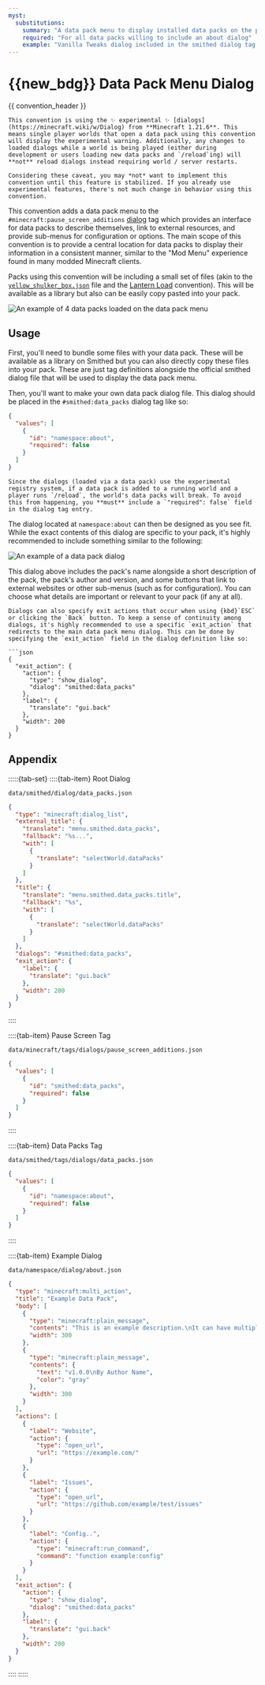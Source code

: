 ```yaml
---
myst:
  substitutions:
    summary: "A data pack menu to display installed data packs on the pause screen"
    required: "For all data packs willing to include an about dialog"
    example: "Vanilla Tweaks dialog included in the smithed dialog tag describing itself"
---
```


# {{new_bdg}} Data Pack Menu Dialog
{{ convention_header }}

```{warning}
This convention is using the ✨ experimental ✨ [dialogs](https://minecraft.wiki/w/Dialog) from **Minecraft 1.21.6**. This means single player worlds that open a data pack using this convention will display the experimental warning. Additionally, any changes to loaded dialogs while a world is being played (either during development or users loading new data packs and `/reload`ing) will **not** reload dialogs instead requiring world / server restarts.

Considering these caveat, you may *not* want to implement this convention until this feature is stabilized. If you already use experimental features, there's not much change in behavior using this convention.
```

This convention adds a data pack menu to the `#minecraft:pause_screen_additions` [dialog](https://minecraft.wiki/w/Dialog) tag which provides an interface for data packs to describe themselves, link to external resources, and provide sub-menus for configuration or options. The main scope of this convention is to provide a central location for data packs to display their information in a consistent manner, similar to the "Mod Menu" experience found in many modded Minecraft clients.

Packs using this convention will be including a small set of files (akin to the [`yellow_shulker_box.json`](/guides/yellow-shulker-box) file and the [Lantern Load](https://github.com/lanternmc/load) convention). This will be available as a library but also can be easily copy pasted into your pack.

![An example of 4 data packs loaded on the data pack menu](../assets/conventions/data-pack-menu.png)

## Usage

First, you'll need to bundle some files with your data pack. These will be available as a library on Smithed but you can also directly copy these files into your pack. These are just tag definitions alongside the official smithed dialog file that will be used to display the data pack menu.

Then, you'll want to make your own data pack dialog file. This dialog should be placed in the `#smithed:data_packs` dialog tag like so:

```json
{
  "values": [
    {
      "id": "namespace:about",
      "required": false
    }
  ]
}
```

```{attention}
Since the dialogs (loaded via a data pack) use the experimental registry system, if a data pack is added to a running world and a player runs `/reload`, the world's data packs will break. To avoid this from happening, you **must** include a `"required": false` field in the dialog tag entry.
```

The dialog located at `namespace:about` can then be designed as you see fit. While the exact contents of this dialog are specific to your pack, it's highly recommended to include something similar to the following:

![An example of a data pack dialog](../assets/conventions/data-pack-dialog.png)

This dialog above includes the pack's name alongside a short description of the pack, the pack's author and version, and some buttons that link to external websites or other sub-menus (such as for configuration). You can choose what details are important or relevant to your pack (if any at all).

```{important}
Dialogs can also specify exit actions that occur when using {kbd}`ESC` or clicking the `Back` button. To keep a sense of continuity among dialogs, it's highly recommended to use a specific `exit_action` that redirects to the main data pack menu dialog. This can be done by specifying the `exit_action` field in the dialog definition like so:

```json
{
  "exit_action": {
    "action": {
      "type": "show_dialog",
      "dialog": "smithed:data_packs"
    },
    "label": {
      "translate": "gui.back"
    },
    "width": 200
  }
}
```

## Appendix

:::::{tab-set}
::::{tab-item} Root Dialog

`data/smithed/dialog/data_packs.json`
```json
{
  "type": "minecraft:dialog_list",
  "external_title": {
    "translate": "menu.smithed.data_packs",
    "fallback": "%s...",
    "with": [
      {
        "translate": "selectWorld.dataPacks"
      }
    ]
  },
  "title": {
    "translate": "menu.smithed.data_packs.title",
    "fallback": "%s",
    "with": [
      {
        "translate": "selectWorld.dataPacks"
      }
    ]
  },
  "dialogs": "#smithed:data_packs",
  "exit_action": {
    "label": {
      "translate": "gui.back"
    },
    "width": 200
  }
}
```

::::

::::{tab-item} Pause Screen Tag

`data/minecraft/tags/dialogs/pause_screen_additions.json`
```json
{
  "values": [
    {
      "id": "smithed:data_packs",
      "required": false
    }
  ]
}
```

::::

::::{tab-item} Data Packs Tag

`data/smithed/tags/dialogs/data_packs.json`
```json
{
  "values": [
    {
      "id": "namespace:about",
      "required": false
    }
  ]
}
```

::::

::::{tab-item} Example Dialog

`data/namespace/dialog/about.json`
```json
{
  "type": "minecraft:multi_action",
  "title": "Example Data Pack",
  "body": [
    {
      "type": "minecraft:plain_message",
      "contents": "This is an example description.\nIt can have multiple lines too!",
      "width": 300
    },
    {
      "type": "minecraft:plain_message",
      "contents": {
        "text": "v1.0.0\nBy Author Name",
        "color": "gray"
      },
      "width": 300
    }
  ],
  "actions": [
    {
      "label": "Website",
      "action": {
        "type": "open_url",
        "url": "https://example.com/"
      }
    },
    {
      "label": "Issues",
      "action": {
        "type": "open_url",
        "url": "https://github.com/example/test/issues"
      }
    },
    {
      "label": "Config..",
      "action": {
        "type": "minecraft:run_command",
        "command": "function example:config"
      }
    }
  ],
  "exit_action": {
    "action": {
      "type": "show_dialog",
      "dialog": "smithed:data_packs"
    },
    "label": {
      "translate": "gui.back"
    },
    "width": 200
  }
}
```

::::
:::::
